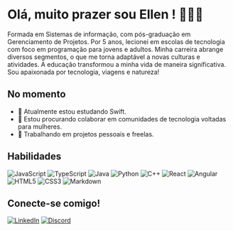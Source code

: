 
# Olá, muito prazer sou Ellen ! 👩🏽‍💻

Formada em Sistemas de informação, com pós-graduação em Gerenciamento de Projetos.
Por 5 anos, lecionei em escolas de tecnologia com foco em programação para jovens e adultos.
Minha carreira abrange diversos segmentos, o que me torna adaptável a novas culturas e atividades.
A educação transformou a minha vida de maneira significativa. Sou apaixonada por tecnologia, viagens e natureza!


## No momento

- 🌱 Atualmente estou estudando Swift.
- 👯 Estou procurando colaborar em comunidades de tecnologia voltadas para mulheres.
- 🔭 Trabalhando em projetos pessoais e freelas.


## Habilidades
![JavaScript](https://img.shields.io/badge/JavaScript-000?style=for-the-badge&logo=javascript)
![TypeScript](https://img.shields.io/badge/TypeScript-000?style=for-the-badge&logo=typescript)
![Java](https://img.shields.io/badge/Java-000?style=for-the-badge&logo=java)
![Python](https://img.shields.io/badge/Python-000?style=for-the-badge&logo=python)
![C++](https://img.shields.io/badge/C%2B%2B-000?style=for-the-badge&logo=c%2B%2B&logoColor=00599C)
![React](https://img.shields.io/badge/React-000?style=for-the-badge&logo=react)
![Angular](https://img.shields.io/badge/Angular-000?style=for-the-badge&logo=angular&logoColor=C3002F)
![HTML5](https://img.shields.io/badge/HTML5-000?style=for-the-badge&logo=html5)
![CSS3](https://img.shields.io/badge/CSS3-000?style=for-the-badge&logo=css3&logoColor=264CE4)
![Markdown](https://img.shields.io/badge/Markdown-000?style=for-the-badge&logo=markdown)

## Conecte-se comigo!
[![LinkedIn](https://img.shields.io/badge/LinkedIn-000?style=for-the-badge&logo=linkedin&logoColor=0E76A8)](https://www.linkedin.com/in/ellensaints/)
[![Discord](https://img.shields.io/badge/Discord-000?style=for-the-badge&logo=discord)](https://www.discord.com/in/ellensaints/)